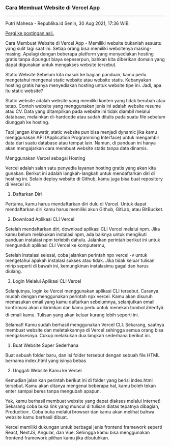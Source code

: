 ### Cara Membuat Website di Vercel App

---

Putri Mahesa - Republika.id
Senin, 30 Aug 2021, 17:36 WIB

[Pergi ke postingan asli.](https://retizen.republika.co.id/posts/12953/cara-membuat-website-di-vercel-app)

Cara Membuat Website di Vercel App - Memiliki website bukanlah sesuatu yang sulit lagi saat ini. Setiap orang bisa memiliki websitenya masing-masing. Apalagi dengan beberapa platform yang menyediakan hosting gratis tanpa dipungut biaya sepeserpun, bahkan kita diberikan domain yang dapat digunakan untuk mengakses website tersebut.

Static Website
Sebelum kita masuk ke bagian panduan, kamu perlu mengetahui mengenai static website atau website statis. Kebanyakan hosting gratis hanya menyediakan hosting untuk website tipe ini. Jadi, apa itu static website?

Static website adalah website yang memiliki konten yang tidak berubah atau tetap. Contoh website yang menggunakan jenis ini adalah website resume atau CV. Data yang ditampilkan pada website ini tidak diambil melalui database, melainkan di-hardcode atau sudah ditulis pada suatu file sebelum diunggah ke hosting.

Tapi jangan khawatir, static website pun bisa menjadi dynamic jika kamu menggunakan API (Application Programming Interface) untuk mengambil data dari suatu database atau tempat lain. Namun, di panduan ini hanya akan mengajarkan cara membuat website statis tanpa data dinamis.

Menggunakan Vercel sebagai Hosting

Vercel adalah salah satu penyedia layanan hosting gratis yang akan kita gunakan. Berikut ini adalah langkah-langkah untuk mendaftarkan diri di hosting ini. Selain deploy website di Github, kamu juga bisa buat repository di Vercel ini.

1. Daftarkan Diri

Pertama, kamu harus mendaftarkan diri dulu di Vercel. Untuk dapat mendaftarkan diri kamu harus memiliki akun Github, GitLab, atau BitBucket.

2. Download Aplikasi CLI Vercel

Setelah mendaftarkan diri, download aplikasi CLI Vercel melalui npm. Jika kamu belum melakukan instalasi npm, ada baiknya untuk mengikuti panduan instalasi npm terlebih dahulu. Jalankan perintah berikut ini untuk mengunduh aplikasi CLI Vercel ke komputermu,

Setelah instalasi selesai, coba jalankan perintah npx vercel -v untuk mengetahui apakah instalasi sukses atau tidak. Jika tidak keluar tulisan mirip seperti di bawah ini, kemungkinan instalasimu gagal dan harus diulang.

3. Login Melalui Aplikasi CLI Vercel

Selanjutnya, login ke Vercel menggunakan aplikasi CLI tersebut. Caranya mudah dengan menggunakan perintah npx vercel. Kamu akan disuruh memasukan email yang kamu daftarkan sebelumnya, selanjutkan email konfirmasi akan dikirimkan dan kamu perlu untuk menekan tombol âVerifyâ di email kamu. Tulisan yang akan keluar kurang lebih seperti ini.

Selamat! Kamu sudah berhasil menggunakan Vercel CLI. Sekarang, saatnya membuat website dan meletakkannya di Vercel sehingga semua orang bisa mengaksesnya. Cukup melakukan dua langkah sederhana berikut ini.

1. Buat Website Super Sederhana

Buat sebuah folder baru, dan isi folder tersebut dengan sebuah file HTML bernama index.html yang isinya bebas

2. Unggah Website Kamu ke Vercel

Kemudian jalan kan perintah berikut ini di folder yang berisi index.html tersebut. Kamu akan ditanya mengenai beberapa hal, kamu boleh tekan enter sampai beres tanpa mengubah apapun.

Yak, kamu berhasil membuat website yang dapat diakses melalui internet! Sekarang coba buka link yang muncul di tulisan diatas tepatnya dibagian, Production:. Coba buka melalui browser dan kamu akan melihat bahwa website kamu berhasil dibuat.

Vercel memiliki dukungan untuk berbagai jenis frontend framework seperti React, NextJS, Angular, dan Vue. Sehingga kamu bisa menggunakan frontend framework pilihan kamu jika dibutuhkan.